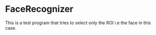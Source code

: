 # FaceRecognizer
This is a test program that tries to select only the ROI i.e the face in this case.
